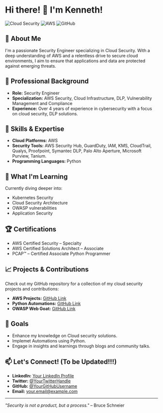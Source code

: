 # Hi there! 👋 I'm Kenneth!

![Cloud Security](https://img.shields.io/badge/Cloud_Security-Expert-blue)
![AWS](https://img.shields.io/badge/AWS-Certified-orange)
![GitHub](https://img.shields.io/badge/GitHub-Projects-181717?logo=github)

## 🚀 About Me

I'm a passionate Security Engineer specializing in Cloud Security. With a deep understanding of AWS and a relentless drive to secure cloud environments, I aim to ensure that applications and data are protected against emerging threats.

## 💼 Professional Background

- **Role:** Security Engineer
- **Specialization:** AWS Security, Cloud Infrastructure, DLP, Vulnerability Management and Compliance
- **Experience:** Over 4 years of experience in cybersecurity with a focus on cloud security, DLP solutions.

## 🔧 Skills & Expertise

- **Cloud Platforms:** AWS
- **Security Tools:** AWS Security Hub, GuardDuty, IAM, KMS, CloudTrail, Qualys, Proofpoint, Symantec DLP, Palo Alto Aperture, Microsoft Purview, Tanium.
- **Programming Languages:** Python

## 🌱 What I'm Learning

Currently diving deeper into:

- Kubernetes Security
- Cloud Security Architecture
- OWASP vulnerabilities
- Application Security

## 🏆 Certifications

- AWS Certified Security – Specialty
- AWS Certified Solutions Architect – Associate
- PCAP™ – Certified Associate Python Programmer

## 📈 Projects & Contributions

Check out my GitHub repository for a collection of my cloud security projects and contributions:

- **AWS Projects:** [GitHub Link]([https://github.com/username/aws-security-best-practices](https://github.com/Kenneth7117/AWS_Projects))
- **Python Automations:** [GitHub Link]([https://github.com/username/terraform-aws-security-modules](https://github.com/Kenneth7117/Python))
- **OWASP Web Goat:** [GitHub Link](https://github.com/username/ci-cd-security-pipelines)

## 🎯 Goals

- Enhance my knowledge on Cloud security solutions.
- Implemet Automations using Python.
- Engage in insights and learnings through blogs and community talks.

## 📫 Let's Connect! (To be Updated!!!)

- **LinkedIn:** [Your LinkedIn Profile](https://linkedin.com/in/yourprofile)
- **Twitter:** [@YourTwitterHandle](https://twitter.com/yourhandle)
- **GitHub:** [@YourGitHubUsername](https://github.com/yourusername)
- **Email:** [your.email@example.com](mailto:your.email@example.com)

---

*"Security is not a product, but a process."* – Bruce Schneier
